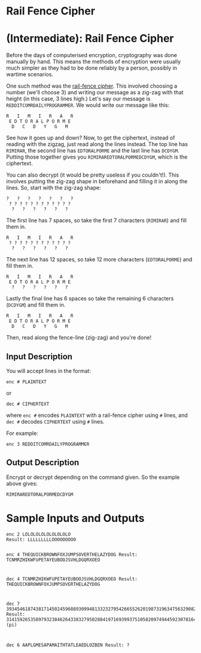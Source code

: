 # Rail Fence Cipher
<div class="md"><h1><a href="#IntermediateIcon"></a> <strong>(Intermediate)</strong>: Rail Fence Cipher</h1>
<p>Before the days of computerised encryption, cryptography was done manually by hand. This means the methods of encryption were usually much simpler as they had to be done reliably by a person, possibly in wartime scenarios.</p>
<p>One such method was the <a href="http://en.wikipedia.org/wiki/Rail_fence_cipher">rail-fence cipher</a>. This involved choosing a number (we'll choose 3) and writing our message as a zig-zag with that height (in this case, 3 lines high.) Let's say our message is <code>REDDITCOMRDAILYPROGRAMMER</code>. We would write our message like this:</p>
<pre><code>R   I   M   I   R   A   R
 E D T O R A L P O R M E
  D   C   D   Y   G   M
</code></pre>
<p>See how it goes up and down? Now, to get the ciphertext, instead of reading with the zigzag, just read along the lines instead. The top line has <code>RIMIRAR</code>, the second line has <code>EDTORALPORME</code> and the last line has <code>DCDYGM</code>. Putting those together gives you <code>RIMIRAREDTORALPORMEDCDYGM</code>, which is the ciphertext.</p>
<p>You can also decrypt (it would be pretty useless if you couldn't!). This involves putting the zig-zag shape in beforehand and filling it in along the lines. So, start with the zig-zag shape:</p>
<pre><code>?   ?   ?   ?   ?   ?   ?
 ? ? ? ? ? ? ? ? ? ? ? ?
  ?   ?   ?   ?   ?   ?
</code></pre>
<p>The first line has 7 spaces, so take the first 7 characters (<code>RIMIRAR</code>) and fill them in.</p>
<pre><code>R   I   M   I   R   A   R
 ? ? ? ? ? ? ? ? ? ? ? ?
  ?   ?   ?   ?   ?   ?
</code></pre>
<p>The next line has 12 spaces, so take 12 more characters (<code>EDTORALPORME</code>) and fill them in.</p>
<pre><code>R   I   M   I   R   A   R
 E D T O R A L P O R M E
  ?   ?   ?   ?   ?   ?
</code></pre>
<p>Lastly the final line has 6 spaces so take the remaining 6 characters (<code>DCDYGM</code>) and fill them in.</p>
<pre><code>R   I   M   I   R   A   R
 E D T O R A L P O R M E
  D   C   D   Y   G   M
</code></pre>
<p>Then, read along the fence-line (zig-zag) and you're done!</p>
<h2>Input Description</h2>
<p>You will accept lines in the format:</p>
<pre><code>enc # PLAINTEXT
</code></pre>
<p>or </p>
<pre><code>dec # CIPHERTEXT
</code></pre>
<p>where <code>enc #</code> encodes <code>PLAINTEXT</code> with a rail-fence cipher using <code>#</code> lines, and <code>dec #</code> decodes <code>CIPHERTEXT</code> using <code>#</code> lines.</p>
<p>For example:</p>
<pre><code>enc 3 REDDITCOMRDAILYPROGRAMMER
</code></pre>
<h2>Output Description</h2>
<p>Encrypt or decrypt depending on the command given. So the example above gives:</p>
<pre><code>RIMIRAREDTORALPORMEDCDYGM
</code></pre>
<h1>Sample Inputs and Outputs</h1>
<pre><code>enc 2 LOLOLOLOLOLOLOLOLO
Result: LLLLLLLLLOOOOOOOOO

enc 4 THEQUICKBROWNFOXJUMPSOVERTHELAZYDOG
Result: TCNMRZHIKWFUPETAYEUBOOJSVHLDGQRXOEO

dec 4 TCNMRZHIKWFUPETAYEUBOOJSVHLDGQRXOEO
Result: THEQUICKBROWNFOXJUMPSOVERTHELAZYDOG

dec 7 3934546187438171450245968893099481332327954266552620198731963475632908289907
Result: 3141592653589793238462643383279502884197169399375105820974944592307816406286 (pi)

dec 6 AAPLGMESAPAMAITHTATLEAEDLOZBEN
Result: ?
</code></pre>
</div>
